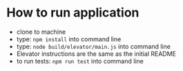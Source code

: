 # How to run application

- clone to machine
- type: `npm install` into command line
- type: `node build/elevator/main.js` into command line
- Elevator instructions are the same as the initial README
- to run tests: `npm run test` into command line
